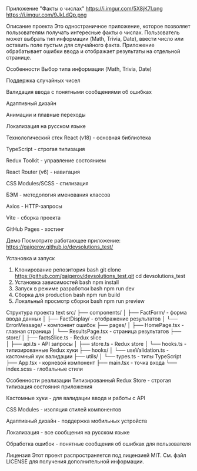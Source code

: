 Приложение "Факты о числах"
https://i.imgur.com/5X8jK7l.png
https://i.imgur.com/9JkLdQp.png

Описание проекта
Это одностраничное приложение, которое позволяет пользователям получать интересные факты о числах. Пользователь может выбрать тип информации (Math, Trivia, Date), ввести число или оставить поле пустым для случайного факта. Приложение обрабатывает ошибки ввода и отображает результаты на отдельной странице.

Особенности
Выбор типа информации (Math, Trivia, Date)

Поддержка случайных чисел

Валидация ввода с понятными сообщениями об ошибках

Адаптивный дизайн

Анимации и плавные переходы

Локализация на русском языке

Технологический стек
React (v18) - основная библиотека

TypeScript - строгая типизация

Redux Toolkit - управление состоянием

React Router (v6) - навигация

CSS Modules/SCSS - стилизация

БЭМ - методология именования классов

Axios - HTTP-запросы

Vite - сборка проекта

GitHub Pages - хостинг

Демо
Посмотрите работающее приложение:
https://gaigerov.github.io/devsolutions_test/

Установка и запуск

1. Клонирование репозитория
   bash
   git clone https://github.com/gaigerov/devsolutions_test.git
   cd devsolutions_test
2. Установка зависимостей
   bash
   npm install
3. Запуск в режиме разработки
   bash
   npm run dev
4. Сборка для production
   bash
   npm run build
5. Локальный просмотр сборки
   bash
   npm run preview

Структура проекта
text
src/
├── components/
│ ├── FactForm/ - форма ввода данных
│ ├── FactDisplay/ - отображение результатов
│ └── ErrorMessage/ - компонент ошибок
├── pages/
│ ├── HomePage.tsx - главная страница
│ └── ResultsPage.tsx - страница результатов
├── store/
│ ├── factsSlice.ts - Redux slice   
│ ├── api.ts - API запросы
│ ├── store.ts - Redux store
│ └── hooks.ts - типизированные Redux хуки
├── hooks/
│ └── useValidation.ts - кастомный хук валидации
├── utils/
│ └── types.ts - типы TypeScript
├── App.tsx - корневой компонент
├── main.tsx - точка входа
└── index.scss - глобальные стили

Особенности реализации
Типизированный Redux Store - строгая типизация состояния приложения

Кастомные хуки - для валидации ввода и работы с API

CSS Modules - изоляция стилей компонентов

Адаптивный дизайн - поддержка мобильных устройств

Локализация - все сообщения на русском языке

Обработка ошибок - понятные сообщения об ошибках для пользователя

Лицензия
Этот проект распространяется под лицензией MIT. См. файл LICENSE для получения дополнительной информации.
